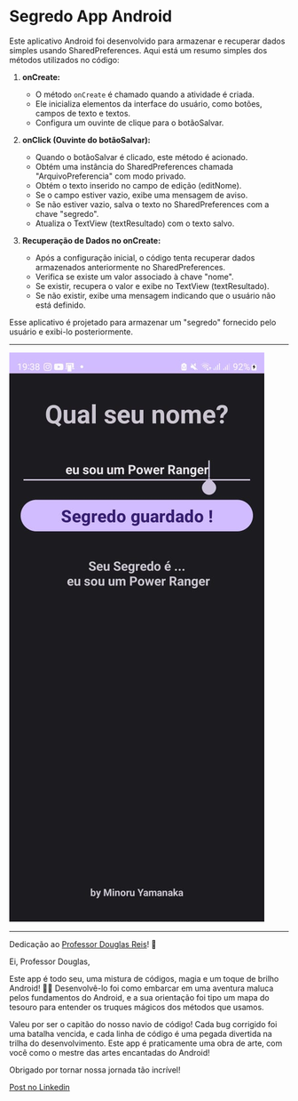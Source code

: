 # Segredo App Android

Este aplicativo Android foi desenvolvido para armazenar e recuperar dados simples usando SharedPreferences. Aqui está um resumo simples dos métodos utilizados no código:

1. **onCreate:**
   - O método `onCreate` é chamado quando a atividade é criada.
   - Ele inicializa elementos da interface do usuário, como botões, campos de texto e textos.
   - Configura um ouvinte de clique para o botãoSalvar.

2. **onClick (Ouvinte do botãoSalvar):**
   - Quando o botãoSalvar é clicado, este método é acionado.
   - Obtém uma instância do SharedPreferences chamada "ArquivoPreferencia" com modo privado.
   - Obtém o texto inserido no campo de edição (editNome).
   - Se o campo estiver vazio, exibe uma mensagem de aviso.
   - Se não estiver vazio, salva o texto no SharedPreferences com a chave "segredo".
   - Atualiza o TextView (textResultado) com o texto salvo.

3. **Recuperação de Dados no onCreate:**
   - Após a configuração inicial, o código tenta recuperar dados armazenados anteriormente no SharedPreferences.
   - Verifica se existe um valor associado à chave "nome".
   - Se existir, recupera o valor e exibe no TextView (textResultado).
   - Se não existir, exibe uma mensagem indicando que o usuário não está definido.

Esse aplicativo é projetado para armazenar um "segredo" fornecido pelo usuário e exibi-lo posteriormente.

---

![image](ScreenShot_Home.jpg)

---

Dedicação ao [Professor Douglas Reis](linkedin.com/in/douglas-dos-reis-3473a868)! 🚀

Ei, Professor Douglas,

Este app é todo seu, uma mistura de códigos, magia e um toque de brilho Android! 📱💫 Desenvolvê-lo foi como embarcar em uma aventura maluca pelos fundamentos do Android, e a sua orientação foi tipo um mapa do tesouro para entender os truques mágicos dos métodos que usamos.

Valeu por ser o capitão do nosso navio de código! Cada bug corrigido foi uma batalha vencida, e cada linha de código é uma pegada divertida na trilha do desenvolvimento. Este app é praticamente uma obra de arte, com você como o mestre das artes encantadas do Android!

Obrigado por tornar nossa jornada tão incrível!

[Post no Linkedin](https://www.linkedin.com/posts/minoru-yamanaka-2272a6243_mobileapplications-programing-technology-activity-7140119454352420864-aIen?utm_source=share&utm_medium=member_desktop)
